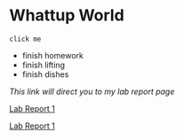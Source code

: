 # Whattup World

`click me`
* finish homework
* finish lifting
* finish dishes

*This link will direct you to my lab report page*

[Lab Report 1](lab-report-1-week-0.html)

[Lab Report 1](https://<aOrtel22>.github.io/<your-lab-reports-repo>/lab-report-1-week-0.html)